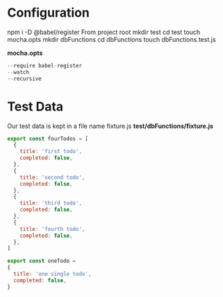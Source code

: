 
# Configuration

npm i -D @babel/register
From project root
mkdir test
cd test
touch mocha.opts
mkdir dbFunctions
cd dbFunctions
touch dbFunctions.test.js

**mocha.opts**
```js
--require babel-register
--watch
--recursive
```

# Test Data
Our test data is kept in a file name fixture.js
**test/dbFunctions/fixture.js**
```js
export const fourTodos = [
  {
    title: 'first todo',
    completed: false,
  },
  {
    title: 'second todo',
    completed: false,
  },
  {
    title: 'third todo',
    completed: false,
  },
  {
    title: 'fourth todo',
    completed: false,
  },
]

export const oneTodo =
{
  title: 'one single todo',
  completed: false,
}
```

